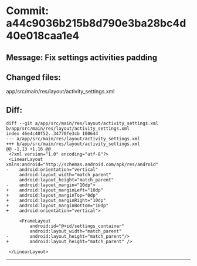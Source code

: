 # Commit: a44c9036b215b8d790e3ba28bc4d40e018caa1e4
## Message: Fix settings activities padding
## Changed files:
app/src/main/res/layout/activity_settings.xml

## Diff:
```
diff --git a/app/src/main/res/layout/activity_settings.xml b/app/src/main/res/layout/activity_settings.xml
index 46e4c40f52..34770fe3cb 100644
--- a/app/src/main/res/layout/activity_settings.xml
+++ b/app/src/main/res/layout/activity_settings.xml
@@ -1,13 +1,16 @@
 <?xml version="1.0" encoding="utf-8"?>
 <LinearLayout xmlns:android="http://schemas.android.com/apk/res/android"
-    android:orientation="vertical"
     android:layout_width="match_parent"
     android:layout_height="match_parent"
-    android:layout_margin="10dp">
+    android:layout_marginLeft="10dp"
+    android:layout_marginTop="0dp"
+    android:layout_marginRight="10dp"
+    android:layout_marginBottom="10dp"
+    android:orientation="vertical">
 
     <FrameLayout
         android:id="@+id/settings_container"
         android:layout_width="match_parent"
-        android:layout_height="match_parent"/>
+        android:layout_height="match_parent" />
 
 </LinearLayout>
```
-----------------------------------
